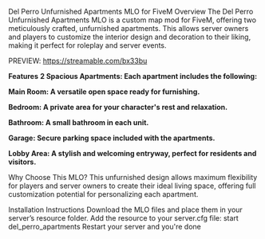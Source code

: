 Del Perro Unfurnished Apartments MLO for FiveM
Overview
The Del Perro Unfurnished Apartments MLO is a custom map mod for FiveM, offering two meticulously crafted, unfurnished apartments. This allows server owners and players to customize the interior design and decoration to their liking, making it perfect for roleplay and server events.

PREVIEW: https://streamable.com/bx33bu

**Features**
   **2 Spacious Apartments: Each apartment includes the following:**

   **Main Room: A versatile open space ready for furnishing.**

   **Bedroom: A private area for your character's rest and relaxation.**

   **Bathroom: A small bathroom in each unit.**

   **Garage: Secure parking space included with the apartments.**

   **Lobby Area: A stylish and welcoming entryway, perfect for residents and visitors.**

Why Choose This MLO?
This unfurnished design allows maximum flexibility for players and server owners to create their ideal living space, offering full customization potential for personalizing each apartment.

Installation Instructions
Download the MLO files and place them in your server’s resource folder.
Add the resource to your server.cfg file:
start del_perro_apartments
Restart your server and you're done
